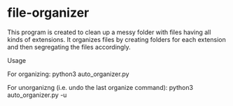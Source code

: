 # file-organizer

This program is created to clean up a messy folder with files having all kinds of extensions. It organizes files by creating folders for each extension and then segregating the files accordingly.

Usage

For organizing:   python3 auto_organizer.py

For unorganizng (i.e. undo the last organize command):  python3 auto_organizer.py -u 
